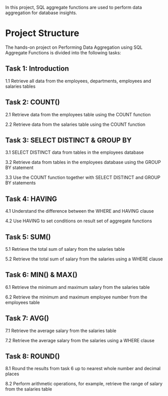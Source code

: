 In this project, SQL aggregate functions are used to perform data aggregation for database insights.

# Project Structure
The hands-on project on Performing Data Aggregation using SQL Aggregate Functions is divided into the following tasks:

## Task 1: Introduction

1.1 Retrieve all data from the employees, departments, employees and salaries tables

## Task 2: COUNT()
2.1 Retrieve data from the employees table using the COUNT function

2.2 Retrieve data from the salaries table using the COUNT function

## Task 3: SELECT DISTINCT & GROUP BY
3.1 SELECT DISTINCT data from tables in the employees database

3.2 Retrieve data from tables in the employees database using the GROUP BY statement

3.3 Use the COUNT function together with SELECT DISTINCT and GROUP BY statements

## Task 4: HAVING
4.1 Understand the difference between the WHERE and HAVING clause

4.2 Use HAVING to set conditions on result set of aggregate functions

## Task 5: SUM()
5.1 Retrieve the total sum of salary from the salaries table

5.2 Retrieve the total sum of salary from the salaries using a WHERE clause

## Task 6: MIN() & MAX()
6.1 Retrieve the minimum and maximum salary from the salaries table

6.2 Retrieve the minimum and maximum employee number from the employees table      

## Task 7: AVG()  
7.1 Retrieve the average salary from the salaries table

7.2 Retrieve the average salary from the salaries using a WHERE clause

## Task 8: ROUND() 
8.1 Round the results from task 6 up to nearest whole number and decimal places

8.2 Perform arithmetic operations, for example, retrieve the range of salary from the salaries table
